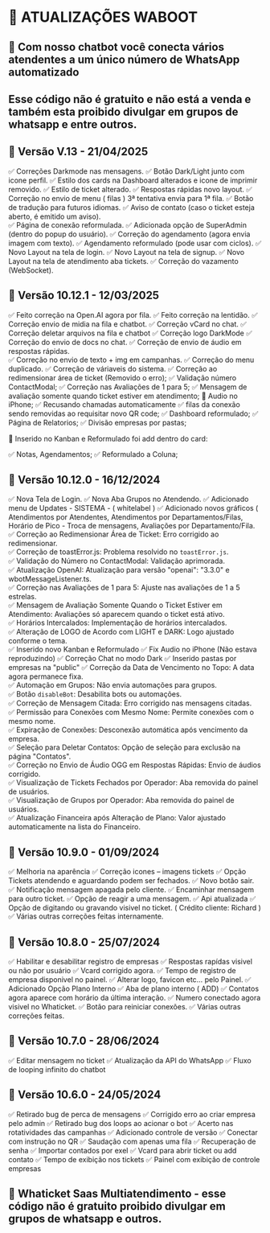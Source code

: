 # 📝 ATUALIZAÇÕES WABOOT

## 🚀 Com nosso chatbot você conecta vários atendentes a um único número de WhatsApp automatizado

##  Esse código não é gratuito e não está a venda e também esta proibido divulgar em grupos de whatsapp e entre outros.

## 🚀 Versão V.13 - 21/04/2025

✅ Correções Darkmode nas mensagens.
✅ Botão Dark/Light junto com icone perfil.
✅ Estilo dos cards na Dashboard alterados e icone de imprimir removido.
✅ Estilo de ticket alterado.
✅ Respostas rápidas novo layout.
✅ Correção no envio de menu ( filas ) 3ª tentativa envia para 1ª fila.
✅ Botão de tradução para futuros idiomas.
✅ Aviso de contato (caso o ticket esteja aberto, é emitido um aviso).  
✅ Página de conexão reformulada.
✅ Adicionada opção de SuperAdmin (dentro do popup do usuário).
✅ Correção do agendamento (agora envia imagem com texto).
✅ Agendamento reformulado (pode usar com ciclos).
✅ Novo Layout na tela de login.
✅ Novo Layout na tela de signup.
✅ Novo Layout na tela de atendimento aba tickets.
✅ Correção do vazamento (WebSocket).

## 🚀 Versão 10.12.1 - 12/03/2025

✅ Feito correção na Open.AI agora por fila.
✅ Feito correção na lentidão.
✅ Correção envio de midia na fila e chatbot.
✅ Correção vCard no chat.
✅ Correção deletar arquivos na fila e chatbot
✅ Correção logo DarkMode 
✅ Correção do envio de docs no chat.
✅ Correção de envio de áudio em respostas rápidas.  
✅ Correção no envio de texto + img em campanhas.
✅ Correção do menu duplicado.
✅ Correção de váriaveis do sistema.
✅ Correção ao redimensionar área de ticket (Removido o erro);
✅ Validação número ContactModal;
✅ Correção nas Avaliações de 1 para 5;
✅ Mensagem de avaliação somente quando ticket estiver em atendimento;
🚀 Audio no iPhone;
✅ Recusando chamadas automaticamente
✅ filas da conexão sendo removidas ao requisitar novo QR code;
✅ Dashboard reformulado;
✅ Página de Relatorios;
✅ Divisão empresas por pastas;

🚀 Inserido no Kanban e Reformulado foi add dentro do card:

✅ Notas, Agendamentos;
✅ Reformulado a Coluna;


## 🚀 Versão 10.12.0 - 16/12/2024

✅ Nova Tela de Login. 
✅ Nova Aba Grupos no Atendendo.
✅ Adicionado menu de Updates - SISTEMA - ( whitelabel )
✅ Adicionado novos gráficos ( Atendimentos por Atendentes, Atendimentos por Departamentos/Filas, Horário de Pico - Troca de mensagens, Avaliações por Departamento/Fila.
✅ Correção ao Redimensionar Área de Ticket: Erro corrigido ao redimensionar.  
✅ Correção de toastError.js: Problema resolvido no `toastError.js`.  
✅ Validação do Número no ContactModal: Validação aprimorada.  
✅ Atualização OpenAI: Atualização para versão "openai": "3.3.0" e wbotMessageListener.ts.  
✅ Correção nas Avaliações de 1 para 5: Ajuste nas avaliações de 1 a 5 estrelas.  
✅ Mensagem de Avaliação Somente Quando o Ticket Estiver em Atendimento: Avaliações só aparecem quando o ticket está ativo.  
✅ Horários Intercalados: Implementação de horários intercalados.  
✅ Alteração de LOGO de Acordo com LIGHT e DARK: Logo ajustado conforme o tema.  
✅ Inserido novo Kanban e Reformulado
✅ Fix Audio no iPhone (Não estava reproduzindo)
✅ Correção Chat no modo Dark
✅ Inserido pastas por empresas na "public"
✅ Correção da Data de Vencimento no Topo: A data agora permanece fixa.  
✅ Automação em Grupos: Não envia automações para grupos.  
✅ Botão `disableBot`: Desabilita bots ou automações.  
✅ Correção de Mensagem Citada: Erro corrigido nas mensagens citadas.  
✅ Permissão para Conexões com Mesmo Nome: Permite conexões com o mesmo nome.  
✅ Expiração de Conexões: Desconexão automática após vencimento da empresa.  
✅ Seleção para Deletar Contatos: Opção de seleção para exclusão na página "Contatos".  
✅ Correção no Envio de Áudio OGG em Respostas Rápidas: Envio de áudios corrigido.  
✅ Visualização de Tickets Fechados por Operador: Aba removida do painel de usuários.  
✅ Visualização de Grupos por Operador: Aba removida do painel de usuários.  
✅ Atualização Financeira após Alteração de Plano: Valor ajustado automaticamente na lista do Financeiro.

## 🚀 Versão 10.9.0 - 01/09/2024

✅ Melhoria na aparência
✅ Correção icones – imagens tickets
✅ Opção Tickets atendendo e aguardando podem ser fechados.
✅ Novo botão sair.
✅ Notificação mensagem apagada pelo cliente.
✅ Encaminhar mensagem para outro ticket.
✅ Opção de reagir a uma mensagem.
✅ Api atualizada
✅ Opção de digitando ou gravando visivel no ticket. ( Crédito cliente: Richard )
✅ Várias outras correções feitas internamente.

## 🚀 Versão 10.8.0 - 25/07/2024

✅ Habilitar e desabilitar registro de empresas
✅ Respostas rapídas visivel ou não por usuário
✅ Vcard corrigido agora.
✅ Tempo de registro de empresa disponivel no painel.
✅ Alterar logo, favicon etc… pelo Painel.
✅ Adicionado Opção Plano Interno
✅ Aba de plano interno ( ADD)
✅ Contatos agora aparece com horário da última interação.
✅ Numero conectado agora visivel no Whaticket.
✅ Botão para reiniciar conexões.
✅ Várias outras correções feitas.

## 🚀 Versão 10.7.0 - 28/06/2024

✅ Editar mensagem no ticket
✅ Atualização da API do WhatsApp
✅ Fluxo de looping infinito do chatbot

## 🚀 Versão 10.6.0 - 24/05/2024

✅ Retirado bug de perca de mensagens
✅ Corrigido erro ao criar empresa pelo admin
✅ Retirado bug dos loops ao acionar o bot
✅ Acerto nas rotatividades das campanhas
✅ Adicionado controle de versão
✅ Conectar com instrução no QR
✅ Saudação com apenas uma fila
✅ Recuperação de senha
✅ Importar contados por exel
✅ Vcard para abrir ticket ou add contato
✅ Tempo de exibição nos tickets
✅ Painel com exibição de controle empresas

## 🚀 Whaticket Saas Multiatendimento - esse código não é gratuito proibido divulgar em grupos de whatsapp e outros.
